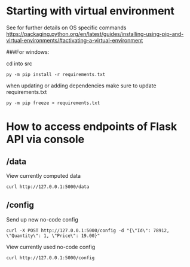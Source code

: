 # Starting with virtual environment 
See for further details on OS specific commands https://packaging.python.org/en/latest/guides/installing-using-pip-and-virtual-environments/#activating-a-virtual-environment

###For windows:


cd into src

`py -m pip install -r requirements.txt`

when updating or adding dependencies make sure to update requirements.txt 

`py -m pip freeze > requirements.txt`

# How to access endpoints of  Flask API via console
## /data  
View currently computed data

`curl http://127.0.0.1:5000/data`

## /config 

 Send up new no-code config 
 

`curl -X POST http://127.0.0.1:5000/config -d "{\"Id\": 78912, \"Quantity\": 1, \"Price\": 19.00}"`

View currently used no-code config 

`curl http://127.0.0.1:5000/config`

